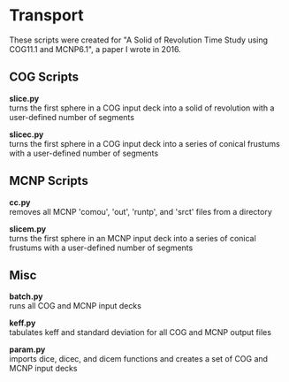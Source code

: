 # Transport

These scripts were created for "A Solid of Revolution Time Study using COG11.1 and MCNP6.1", a paper I wrote in 2016.

## COG Scripts
**slice.py**  
turns the first sphere in a COG input deck into a solid of revolution with a user-defined number of segments

**slicec.py**  
turns the first sphere in a COG input deck into a series of conical frustums with a user-defined number of segments

## MCNP Scripts
**cc.py**  
removes all MCNP 'comou', 'out', 'runtp', and 'srct' files from a directory

**slicem.py**  
turns the first sphere in an MCNP input deck into a series of conical frustums with a user-defined number of segments

## Misc

**batch.py**  
runs all COG and MCNP input decks

**keff.py**  
tabulates keff and standard deviation for all COG and MCNP output files

**param.py**  
imports dice, dicec, and dicem functions and creates a set of COG and MCNP input decks
